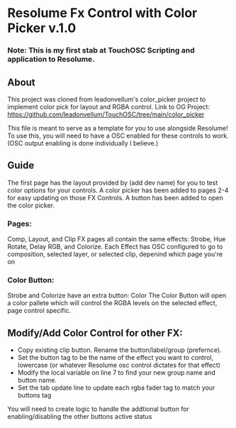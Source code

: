 # Resolume Fx Control with Color Picker  v.1.0

### Note: This is my first stab at TouchOSC Scripting and application to Resolume. 

## About
This project was cloned from leadonvellum's color_picker project to implement color pick for layout and RGBA control.
Link to OG Project: https://github.com/leadonvellum/TouchOSC/tree/main/color_picker

This file is meant to serve as a template for you to use alongside Resolume! To use this, you will need to have a OSC enabled for these controls to work. (OSC output enabling is done individually I believe.)

## Guide
The first page has the layout provided by (add dev name) for you to test color
options for your controls. A color picker has been added to pages 2-4 for easy updating
on those FX Controls. A button has been added to open the color picker.

### Pages:
Comp, Layout, and Clip FX pages all contain the same effects: Strobe, Hue Rotate, Delay RGB, and Colorize.
Each Effect has OSC configured to go to composition, selected layer, or selected clip, depenind which page you're on

### Color Button: 
Strobe and Colorize have an extra button: Color
The Color Button will open a color pallete which will control the RGBA levels on the selected effect, page control specific. 

## Modify/Add Color Control for other FX:
- Copy existing clip button. Rename the button/label/group (prefernce). 
- Set the button tag to be the name of the effect you want to control, lowercase (or whatever Resolume osc control dictates for that effect)
- Modify the local variable on line 7 to find your new group name and button name.
- Set the tab update line to update each rgba fader tag to match your buttons tag

You will need to create logic to handle the addtional button for enabling/disabling the other buttons active status
